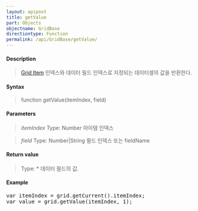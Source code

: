 ```yaml
---
layout: apipost
title: getValue
part: Objects
objectname: GridBase
directiontype: Function
permalink: /api/GridBase/getValue/
---
```



#### Description

> [Grid Item](/api/GridBase/) 인덱스와 데이터 필드 인덱스로 지정되는 데이터셀의 값을 반환한다.

#### Syntax

> function getValue(itemIndex, field)

#### Parameters

> *itemIndex*
> Type: Number
> 아이템 인덱스

> *field*
> Type: Number|String
> 필드 인덱스 또는 fieldName

#### Return value

> Type: *
> 데이터 필드의 값.

#### Example

<pre class="prettyprint">
var itemIndex = grid.getCurrent().itemIndex;
var value = grid.getValue(itemIndex, 1);
</pre>




